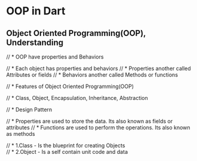 # OOP in Dart 

## Object Oriented Programming(OOP), Understanding

// * OOP have properties and Behaviors 

// * Each object has properties and behaviors 
// * Properties another called Attributes or fields
// * Behaviors another called Methods or functions 


// * Features of Object Oriented Programming(OOP)

// * Class, Object, Encapsulation, Inheritance, Abstraction 

// * Design Pattern 

// * Properties are used to store the data. Its also known as fields or attributes 
// * Functions are used to perform the operations. Its also known as methods 

// * 1.Class - Is the blueprint for creating Objects  
// * 2.Object - Is a self contain unit code and data